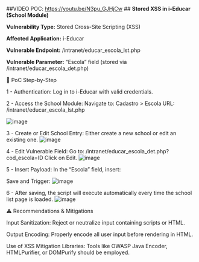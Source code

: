 ##VIDEO POC: https://youtu.be/N3pu_GJHjCw ##
**Stored XSS in i-Educar (School Module)**

**Vulnerability Type:** Stored Cross-Site Scripting (XSS)

**Affected Application:** i-Educar

**Vulnerable Endpoint:** /intranet/educar_escola_lst.php

**Vulnerable Parameter:** “Escola” field (stored via /intranet/educar_escola_det.php)

🔧 PoC Step-by-Step

1 - Authentication:
Log in to i-Educar with valid credentials.

2 - Access the School Module:
Navigate to:
Cadastro > Escola
URL: /intranet/educar_escola_lst.php

![image](https://github.com/user-attachments/assets/7fed51b8-54b7-47dc-8b7f-9fa48e72d082)


3 - Create or Edit School Entry:
Either create a new school or edit an existing one.
![image](https://github.com/user-attachments/assets/4834851c-39ca-4df5-aa40-b729b7ba0da7)

4  - Edit Vulnerable Field:
Go to:
/intranet/educar_escola_det.php?cod_escola=ID
Click on Edit.
![image](https://github.com/user-attachments/assets/047d06f6-fb6c-4c72-8ef5-88ff017e990b)

5 - Insert Payload:
In the “Escola” field, insert:

<script>alert('PoC VulDB i-Educar Pacxxx')</script>
Save and Trigger:
![image](https://github.com/user-attachments/assets/0444bb5d-4035-410e-af05-9eb534a9c296)

6 - After saving, the script will execute automatically every time the school list page is loaded.
![image](https://github.com/user-attachments/assets/6d188322-bbc2-4c3b-8018-8677e012c75c)

⚠️ Recommendations & Mitigations

Input Sanitization: Reject or neutralize input containing scripts or HTML.

Output Encoding: Properly encode all user input before rendering in HTML.

Use of XSS Mitigation Libraries: Tools like OWASP Java Encoder, HTMLPurifier, or DOMPurify should be employed.

